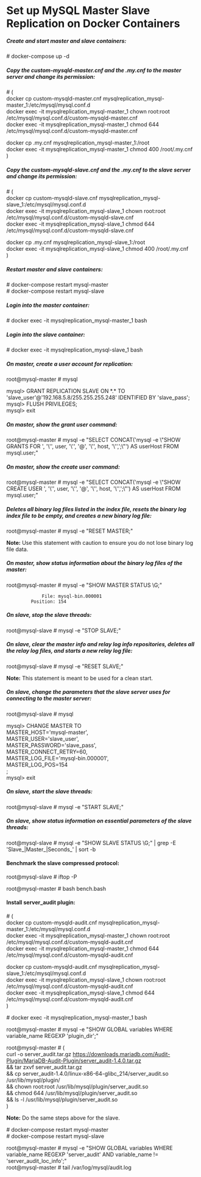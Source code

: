 # Set up MySQL Master Slave Replication on Docker Containers

##### Create and start master and slave containers:

\# docker-compose up -d

##### Copy the custom-mysqld-master.cnf and the .my.cnf to the master server and change its permission:

\# (<br>
docker cp custom-mysqld-master.cnf mysqlreplication_mysql-master_1:/etc/mysql/mysql.conf.d<br>
docker exec -it mysqlreplication_mysql-master_1 chown root:root /etc/mysql/mysql.conf.d/custom-mysqld-master.cnf<br>
docker exec -it mysqlreplication_mysql-master_1 chmod 644 /etc/mysql/mysql.conf.d/custom-mysqld-master.cnf<br>

docker cp .my.cnf mysqlreplication_mysql-master_1:/root<br>
docker exec -it mysqlreplication_mysql-master_1 chmod 400 /root/.my.cnf<br>
)<br>

##### Copy the custom-mysqld-slave.cnf and the .my.cnf to the slave server and change its permission:

\# (<br>
docker cp custom-mysqld-slave.cnf mysqlreplication_mysql-slave_1:/etc/mysql/mysql.conf.d<br>
docker exec -it mysqlreplication_mysql-slave_1 chown root:root /etc/mysql/mysql.conf.d/custom-mysqld-slave.cnf<br>
docker exec -it mysqlreplication_mysql-slave_1 chmod 644 /etc/mysql/mysql.conf.d/custom-mysqld-slave.cnf<br>

docker cp .my.cnf mysqlreplication_mysql-slave_1:/root<br>
docker exec -it mysqlreplication_mysql-slave_1 chmod 400 /root/.my.cnf<br>
)<br>

##### Restart master and slave containers:

\# docker-compose restart mysql-master<br>
\# docker-compose restart mysql-slave<br>

##### Login into the master container:

\# docker exec -it mysqlreplication_mysql-master_1 bash

##### Login into the slave container:

\# docker exec -it mysqlreplication_mysql-slave_1 bash

##### On master, create a user account for replication:

root@mysql-master # mysql

mysql> GRANT REPLICATION SLAVE ON \*.\* TO 'slave_user'@'192.168.5.8/255.255.255.248' IDENTIFIED BY 'slave_pass';<br>
mysql> FLUSH PRIVILEGES;<br>
mysql> exit<br>

##### On master, show the grant user command:

root@mysql-master # mysql -e "SELECT CONCAT('mysql -e \\"SHOW GRANTS FOR ', '\\'', user, '\\'', '@', '\\'', host, '\\'',';\\"') AS userHost FROM mysql.user;"

##### On master, show the create user command:

root@mysql-master # mysql -e "SELECT CONCAT('mysql -e \\"SHOW CREATE USER ', '\\'', user, '\\'', '@', '\\'', host, '\\'',';\\"') AS userHost FROM mysql.user;"

##### Deletes all binary log files listed in the index file, resets the binary log index file to be empty, and creates a new binary log file:

root@mysql-master # mysql -e "RESET MASTER;"

**Note:** Use this statement with caution to ensure you do not lose binary log file data.

##### On master, show status information about the binary log files of the master:

root@mysql-master # mysql -e "SHOW MASTER STATUS \\G;"
```
             File: mysql-bin.000001
         Position: 154
```

##### On slave, stop the slave threads:

root@mysql-slave # mysql -e "STOP SLAVE;"

##### On slave, clear the master info and relay log info repositories, deletes all the relay log files, and starts a new relay log file:

root@mysql-slave # mysql -e "RESET SLAVE;"

**Note:** This statement is meant to be used for a clean start.

##### On slave, change the parameters that the slave server uses for connecting to the master server:

root@mysql-slave # mysql

mysql> CHANGE MASTER TO<br>
MASTER_HOST='mysql-master',<br>
MASTER_USER='slave_user',<br>
MASTER_PASSWORD='slave_pass',<br>
MASTER_CONNECT_RETRY=60,<br>
MASTER_LOG_FILE='mysql-bin.000001',<br>
MASTER_LOG_POS=154<br>
;<br>
mysql> exit<br>

##### On slave, start the slave threads:

root@mysql-slave # mysql -e "START SLAVE;"

##### On slave, show status information on essential parameters of the slave threads:

root@mysql-slave # mysql -e "SHOW SLAVE STATUS \\G;" | grep -E 'Slave_|Master_|Seconds_' | sort -b

#### Benchmark the slave compressed protocol:

root@mysql-slave # iftop -P

root@mysql-master # bash bench.bash

#### Install server_audit plugin:

\# (<br>
docker cp custom-mysqld-audit.cnf mysqlreplication_mysql-master_1:/etc/mysql/mysql.conf.d<br>
docker exec -it mysqlreplication_mysql-master_1 chown root:root /etc/mysql/mysql.conf.d/custom-mysqld-audit.cnf<br>
docker exec -it mysqlreplication_mysql-master_1 chmod 644 /etc/mysql/mysql.conf.d/custom-mysqld-audit.cnf<br>

docker cp custom-mysqld-audit.cnf mysqlreplication_mysql-slave_1:/etc/mysql/mysql.conf.d<br>
docker exec -it mysqlreplication_mysql-slave_1 chown root:root /etc/mysql/mysql.conf.d/custom-mysqld-audit.cnf<br>
docker exec -it mysqlreplication_mysql-slave_1 chmod 644 /etc/mysql/mysql.conf.d/custom-mysqld-audit.cnf<br>
)<br>

\# docker exec -it mysqlreplication_mysql-master_1 bash

root@mysql-master # mysql -e "SHOW GLOBAL variables WHERE variable_name REGEXP 'plugin_dir';"

root@mysql-master # (<br>
curl -o server_audit.tar.gz https://downloads.mariadb.com/Audit-Plugin/MariaDB-Audit-Plugin/server_audit-1.4.0.tar.gz<br>
&& tar zxvf server_audit.tar.gz<br>
&& cp server_audit-1.4.0/linux-x86-64-glibc_214/server_audit.so /usr/lib/mysql/plugin/<br>
&& chown root:root /usr/lib/mysql/plugin/server_audit.so<br>
&& chmod 644 /usr/lib/mysql/plugin/server_audit.so<br>
&& ls -l /usr/lib/mysql/plugin/server_audit.so<br>
)<br>

**Note:** Do the same steps above for the slave.

\# docker-compose restart mysql-master<br>
\# docker-compose restart mysql-slave<br>

root@mysql-master # mysql -e "SHOW GLOBAL variables WHERE variable_name REGEXP 'server_audit' AND variable_name != 'server_audit_loc_info';"<br>
root@mysql-master # tail /var/log/mysql/audit.log<br>

